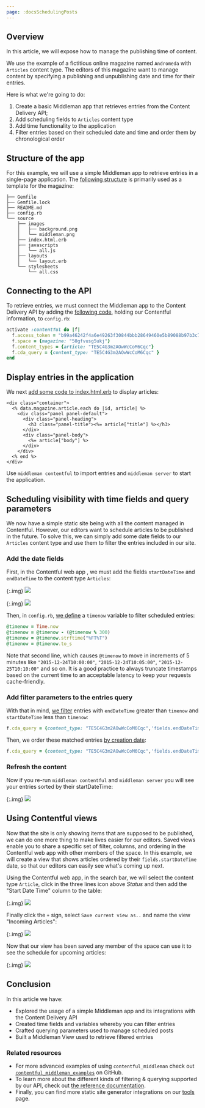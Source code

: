 ```yaml
---
page: :docsSchedulingPosts
---
```


## Overview

In this article, we will expose how to manage the publishing time of content.

We use the example of a fictitious online magazine named `Andromeda` with `Articles` content type. The editors of this magazine want to manage content by specifying a publishing and unpublishing date and time for their entries.

Here is what we're going to do:

1. Create a basic Middleman app that retrieves entries from the Content Delivery API;
2. Add scheduling fields to `Articles` content type
3. Add time functionality to the application
4. Filter entries based on their scheduled date and time and order them by chronological order


## Structure of the app

For this example, we will use a simple Middleman app to retrieve entries in a single-page application. The [following structure](https://github.com/contentful-labs/scheduling_app/commit/88017afc8e27b4689ff0636fccb8ae5b786b5639) is primarily used as a template for the magazine:

~~~
├── Gemfile
├── Gemfile.lock
├── README.md
├── config.rb
└── source
    ├── images
    │   ├── background.png
    │   └── middleman.png
    ├── index.html.erb
    ├── javascripts
    │   └── all.js
    ├── layouts
    │   └── layout.erb
    └── stylesheets
        └── all.css
~~~

## Connecting to the API

To retrieve entries, we must connect the Middleman app to the Content Delivery API by adding the [following code](https://github.com/contentful-labs/scheduling_app/commit/cdd6ae913b13ce95274ed96db84160fa65b05048), holding our Contentful information, to `config.rb`:

~~~ ruby
activate :contentful do |f|
  f.access_token = "b99a46242f4a6e49263f30844bbb28649460e5b89088b97b3c79e14e6da12a8f"
  f.space = {magazine: "50gfvusg5ukj"}
  f.content_types = {article: "TE5C4G3m2AOwWcCoM6Cqc"}
  f.cda_query = {content_type: "TE5C4G3m2AOwWcCoM6Cqc" }
end
~~~

## Display entries in the application

We next [add some code to index.html.erb](https://github.com/contentful-labs/scheduling_app/commit/cc2243b34195808b7e5e5dedbd64ec9ea7adc284) to display articles:

~~~ erb
<div class="container">
  <% data.magazine.article.each do |id, article| %>
    <div class="panel panel-default">
      <div class="panel-heading">
        <h3 class="panel-title"><%= article["title"] %></h3>
      </div>
      <div class="panel-body">
        <%= article["body"] %>
      </div>
    </div>
  <% end %>
</div>
~~~

Use `middleman contentful` to import entries and `middleman server` to start the application.

## Scheduling visibility with time fields and query parameters

We now have a simple static site being with all the content managed in Contentful. However, our editors want to schedule articles to be published in the future. To solve this, we can simply add some date fields to our `Articles` content type and use them to filter the entries included in our site.

### Add the date fields

First, in the Contentful web app , we must add the fields `startDateTime` and `endDateTime` to the content type `Articles`:

{:.img}
![](https://images.contentful.com/3ts464by117l/3UqDYxf6YUquiUEiESG0os/7551bdcc9f59a9804847e7039e521940/Screen_Shot_2015-11-06_at_1.49.31_PM.png)

{:.img}
![](https://images.contentful.com/3ts464by117l/2O6cTuFFlYCiICyUic0CyC/71805eeed16bbe01444fc85a37e996b8/Screen_Shot_2015-11-06_at_1.49.51_PM.png)

Then, in `config.rb`, [we define](https://github.com/contentful-labs/scheduling_app/commit/6bb6ad5a39149ed6cc9a772606072dabeee9f08c) a `timenow` variable to filter scheduled entries:

~~~ ruby
@timenow = Time.now
@timenow = @timenow - (@timenow % 300)
@timenow = @timenow.strftime("%FT%T")
@timenow = @timenow.to_s
~~~

Note that second line, which causes `@timenow` to move in increments of 5 minutes like `"2015-12-24T10:00:00"`, `"2015-12-24T10:05:00"`, `"2015-12-25T10:10:00"` and so on. It is a good practice to always truncate timestamps based on the current time to an acceptable latency to keep your requests cache-friendly.

### Add filter parameters to the entries query

With that in mind, [we filter](https://github.com/contentful-labs/scheduling_app/commit/ec1238823f893c81ba8724ec237560eecdbef538) entries with `endDateTime` greater than `timenow` and `startDateTime` less than `timenow`:

~~~ ruby
f.cda_query = {content_type: "TE5C4G3m2AOwWcCoM6Cqc",'fields.endDateTime[gt]' => @timenow, 'fields.startDateTime[lte]' => @timenow}
~~~

Then, we order these matched entries [by creation date](https://github.com/contentful-labs/scheduling_app/commit/d7fcab40cefcb1cc1f243dd3f50385c9b7e8c271):

~~~ ruby
f.cda_query = {content_type: "TE5C4G3m2AOwWcCoM6Cqc",'fields.endDateTime[gt]' => @timenow, 'fields.startDateTime[lte]' => @timenow, 'order' => '-fields.startDateTime' }
~~~

### Refresh the content

Now if you re-run `middleman contentful` and `middleman server` you will see your entries sorted by their startDateTime:

{:.img}
![](https://images.contentful.com/3ts464by117l/3bjFu5vA9a2miKSSu0aQa4/e1734ed22507357a575587b98c40d334/Screen_Shot_2015-11-10_at_1.56.39_PM.png)

## Using Contentful views

Now that the site is only showing items that are supposed to be published, we can do one more thing to make lives easier for our editors. Saved views enable you to share a specific set of filter, columns, and ordering in the Contentful web app with other members of the space. In this example, we will create a view that shows articles ordered by their `fields.startDateTime` date, so that our editors can easily see what's coming up next.

Using the Contentful web app, in the search bar, we will select the content type `Article`, click in the three lines icon above *Status* and then add the "Start Date Time" column to the table:

{:.img}
![](https://images.contentful.com/3ts464by117l/3EJFlPxIaQEmmeKGQK4akG/fb351f69300f148e5fd77ab4a74823a0/view1.png)

Finally click the `+` sign, select `Save current view as..` and name the view "Incoming Articles":

{:.img}
![](https://images.contentful.com/3ts464by117l/2wP0e3DwOUo0YIE2EEAcO8/cdc0f1d83e8a58d28139dd7ee98e110c/view2.png)

Now that our view has been saved any member of the space can use it to see the schedule for upcoming articles:

{:.img}
![](https://images.contentful.com/3ts464by117l/45BI6XvSfe0IyIUq8qosGi/a0751ee0493a988e367c9664db3c3b69/view3.png)

## Conclusion

In this article we have:

- Explored the usage of a simple Middleman app and its integrations with the Content Delivery API
- Created time fields and variables whereby you can filter entries
- Crafted querying parameters used to manage scheduled posts
- Built a Middleman View used to retrieve filtered entries

### Related resources

- For more advanced examples of using `contentful_middleman` check out [`contentful_middleman_examples`][cf-mm-examples] on GitHub.
- To learn more about the different kinds of filtering & querying supported by our API, check out [the reference documentation][filtering-reference].
- Finally, you can find more static site generator integrations on our [tools][tools] page.

[cf-mm-examples]: https://github.com/contentful/contentful_middleman_examples
[filtering-reference]: /developers/docs/references/content-delivery-api/#/reference/search-parameters
[tools]: /developers/docs/tools/staticsitegenerators/

